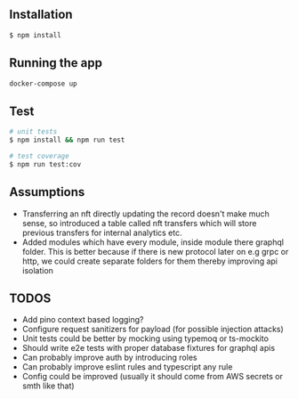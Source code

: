 ## Installation

```bash
$ npm install
```

## Running the app

```bash
docker-compose up
```

## Test

```bash
# unit tests
$ npm install && npm run test

# test coverage
$ npm run test:cov
```

## Assumptions

- Transferring an nft directly updating the record doesn't make much sense, so introduced a table called nft transfers which will store previous transfers for internal analytics etc.
- Added modules which have every module, inside module there graphql folder. This is better because if there is new protocol later on e.g grpc or http, we could create separate folders for them thereby improving api isolation

## TODOS

- Add pino context based logging?
- Configure request sanitizers for payload (for possible injection attacks)
- Unit tests could be better by mocking using typemoq or ts-mockito
- Should write e2e tests with proper database fixtures for graphql apis
- Can probably improve auth by introducing roles
- Can probably improve eslint rules and typescript any rule
- Config could be improved (usually it should come from AWS secrets or smth like that)
